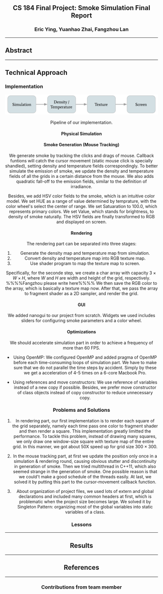## <center>CS 184 Final Project: Smoke Simulation Final Report

### <center>Eric Ying, Yuanhao Zhai, Fangzhou Lan

------

## Abstract



------

## Technical Approach

### Implementation

![render_pipeline](./images/render_pipeline.png)

<center>Pipeline of our implementation.

#### Physical Simulation

#### Smoke Generation (Mouse Tracking)
We generate smoke by tracking the clicks and drags of mouse. Callback funtions will catch the cursor movement (static mouse click is specially shandled), setting density and temperature fields correspondingly. To better simulate the emission of smoke, we update the density and temperature fields of all the grids in a certain distance from the mouse. We also adds quadratic fall-off to the emission fields, similar to the definition of irradiance.

Besides, we add HSV color fields to the smoke, which is an intuitive color model. We set HUE as a range of value determined by temprature, with the color wheel's select the center of range. We set Satuaration to 100.0, which represents primary colors. We set Value, which stands for brightness, to density of smoke naturally. The HSV fields are finally transformed to RGB and displayed on screen. 

#### Rendering

The rendering part can be separated into three stages:

1. Generate the density map and temperature map from simulation.
2. Convert density and temperature map into RGB texture map.
3. Use shader program to map the texture map to screen.

Specifically, for the seconde step, we create a char array with capacity $3\times W\times H$, where $W$ and $H$ are width and height of the grid, respectively. %%%%Fangzhou please write here%%%% We then save the RGB color to the array, which is basically a texture map now. After that, we pass the array to fragment shader as a 2D sampler, and render the grid.

#### GUI
We added nanogui to our project from scratch. Widgets we used includes sliders for configuring smoke parameters and a color wheel.

#### Optimizations
We should accelerate simulation part in order to achieve a frequency of more than 60 FPS.

+ Using OpenMP: We configured OpenMP and added pragma of OpenMP before each time-consuming loops of simulation part. We have to make sure that we do not parallel the time steps by accident. Simply by these we get a acceleration of 4-5 times on a 6-core Macbook Pro.

+ Using references and move constructors: We use reference of variables instead of a new copy if possible. Besides, we prefer move constructor of class objects instead of copy constructor to reduce unnecessary copy. 

### Problems and Solutions

1. In rendering part, our first implementation is to render each square of the grid separately, namely each time pass one color to fragment shader and then render a square. This implementation greatly limitted the performance. To tackle this problem, instead of drawing many squares, we only draw one window-size square with texture map of the entire grid. In this manner, we got about 50X speed up for grid size  300 × 300.

2. In the mouse tracking part, at first we update the position only once in a simulation & rendering round, causing obvious stutter and discontinuity in generation of smoke. Then we tried multithread in C++11, which also seemed strange in the generation of smoke. One possible reason is that we could't make a good schedule of the threads easily. At last, we solved it by putting this part to the cursor-movement callback function.

3. About organization of project files, we used lots of extern and global declarations and included many common headers at first, which is problematic when the project size becomes large. We solved it by Singleton Pattern: organizing most of the global variables into static variables of a class.

### Lessons



------

## Results



------

## References



------

### Contributions from team member